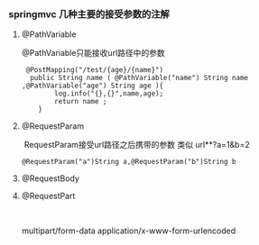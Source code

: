 ### springmvc 几种主要的接受参数的注解

1. @PathVariable

   @PathVariable只能接收url路径中的参数

   ```
    @PostMapping("/test/{age}/{name}")
     public String name ( @PathVariable("name") String name ,@PathVariable("age") String age ){
           log.info("{},{}",name,age);
           return name ;
       }
   ```

   

2. @RequestParam

   ​	RequestParam接受url路径之后携带的参数 类似 url**?a=1&b=2

   ```
   @RequestParam("a")String a,@RequestParam("b")String b
   ```

3. @RequestBody

3. @RequestPart

   ​		

	multipart/form-data
	application/x-www-form-urlencoded